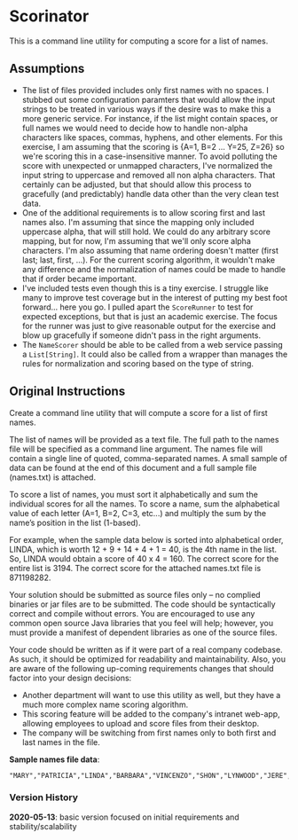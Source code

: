 # Scorinator

This is a command line utility for computing a score for a list of names.

## Assumptions

- The list of files provided includes only first names with no spaces. I stubbed out some configuration paramters
that would allow the input strings to be treated in various ways if the desire was to make this a more generic service.
For instance, if the list might contain spaces, or full names we would need to decide how to handle non-alpha characters
like spaces, commas, hyphens, and other elements. For this exercise, I am assuming that the scoring is 
{A=1, B=2 ... Y=25, Z=26} so
we're scoring this in a case-insensitive manner. To avoid polluting the score with unexpected or unmapped characters, 
I've normalized the input string to uppercase and removed all non alpha characters. That certainly can be adjusted, but
that should allow this process to gracefully (and predictably) handle data other than the very clean test data.
- One of the additional requirements is to allow scoring first and last names also. I'm assuming that since the mapping
only included uppercase alpha, that will still hold. We could do any arbitrary score mapping, but for now, I'm assuming
that we'll only score alpha characters. I'm also assuming that name ordering doesn't matter (first last; last, first, ...).
For the current scoring algorithm, it wouldn't make any difference and the normalization of names could be made to handle
that if order became important.
- I've included tests even though this is a tiny exercise. I struggle like many to improve test coverage but in the 
interest of putting my best foot forward... here you go. I pulled apart the `ScoreRunner` to test for expected exceptions,
but that is just an academic exercise. The focus for the runner was just to give reasonable output for the exercise
and blow up gracefully if someone didn't pass in the right arguments.  
- The  `NameScorer` should be able to be called from a web service passing a `List[String]`. It could also be called
from a wrapper than manages the rules for normalization and scoring based on the type of string.



## Original Instructions

Create a command line utility that will compute a score for a list of first names.

The list of names will be provided as a text file. The full path to the names file will be specified as a command line argument. The names file will contain a single line of quoted, comma-separated names. A small sample of data can be found at the end of this document and a full sample file (names.txt) is attached.

To score a list of names, you must sort it alphabetically and sum the individual scores for all the names. To score a name, sum the alphabetical value of each letter (A=1, B=2, C=3, etc...) and multiply the sum by the name’s position in the list (1-based).

For example, when the sample data below is sorted into alphabetical order, LINDA, which is worth 12 + 9 + 14 + 4 + 1 = 40, is the 4th name in the list. So, LINDA would obtain a score of 40 x 4 = 160. The correct score for the entire list is 3194. The correct score for the attached names.txt file is 871198282.

Your solution should be submitted as source files only – no complied binaries or jar files are to be submitted.  The code should be syntactically correct and compile without errors. You are encouraged to use any common open source Java libraries that you feel will help; however, you must provide a manifest of dependent libraries as one of the source files.

Your code should be written as if it were part of a real company codebase. As such, it should be optimized for readability and maintainability. Also, you are aware of the following up-coming requirements changes that should factor into your design decisions:

* Another department will want to use this utility as well, but they have a much more complex name scoring algorithm.
* This scoring feature will be added to the company's intranet web-app, allowing employees to upload and score files from their desktop.
* The company will be switching from first names only to both first and last names in the file.

**Sample names file data**:
```csv
"MARY","PATRICIA","LINDA","BARBARA","VINCENZO","SHON","LYNWOOD","JERE","HAI"
```

### Version History

**2020-05-13**: basic version focused on initial requirements and stability/scalability

